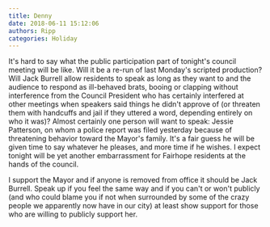 ```yaml
---
title: Denny
date: 2018-06-11 15:12:06
authors: Ripp
categories: Holiday
---
```


 It's hard to say what the public participation part of tonight's council meeting will be like.  Will it be a re-run of last Monday's scripted production?  Will Jack Burrell allow residents to speak as long as they want to and the audience to respond as ill-behaved brats, booing or clapping without interference from the Council President who has certainly interfered at other meetings when speakers said things he didn't approve of (or threaten them with handcuffs and jail if they uttered a word, depending entirely on who it was)?  Almost certainly one person will want to speak: Jessie Patterson, on whom a police report was filed yesterday because of threatening behavior toward the Mayor's family.  It's a fair guess he will be given time to say whatever he pleases, and more time if he wishes.  I expect tonight will be yet another embarrassment for Fairhope residents at the hands of the council.  

I support the Mayor and if anyone is removed from office it should be Jack Burrell.  Speak up if you feel the same way and if you can't or won't publicly (and who could blame you if not when surrounded by some of the crazy people we apparently now have in our city) at least show support for those who are willing to publicly support her.